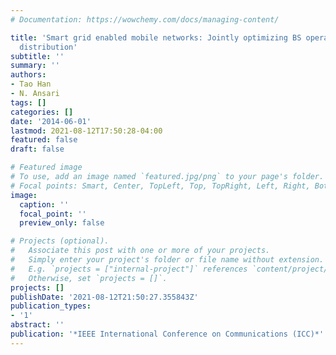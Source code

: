 ```yaml
---
# Documentation: https://wowchemy.com/docs/managing-content/

title: 'Smart grid enabled mobile networks: Jointly optimizing BS operation and power
  distribution'
subtitle: ''
summary: ''
authors:
- Tao Han
- N. Ansari
tags: []
categories: []
date: '2014-06-01'
lastmod: 2021-08-12T17:50:28-04:00
featured: false
draft: false

# Featured image
# To use, add an image named `featured.jpg/png` to your page's folder.
# Focal points: Smart, Center, TopLeft, Top, TopRight, Left, Right, BottomLeft, Bottom, BottomRight.
image:
  caption: ''
  focal_point: ''
  preview_only: false

# Projects (optional).
#   Associate this post with one or more of your projects.
#   Simply enter your project's folder or file name without extension.
#   E.g. `projects = ["internal-project"]` references `content/project/deep-learning/index.md`.
#   Otherwise, set `projects = []`.
projects: []
publishDate: '2021-08-12T21:50:27.355843Z'
publication_types:
- '1'
abstract: ''
publication: '*IEEE International Conference on Communications (ICC)*'
---
```


